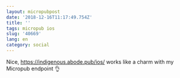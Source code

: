 ```yaml
---
layout: micropubpost
date: '2018-12-16T11:17:49.754Z'
title: ''
tags: micropub ios
slug: '40669'
lang: en
category: social
---
```

Nice, https://indigenous.abode.pub/ios/ works like a charm with my Micropub endpoint 👌 

